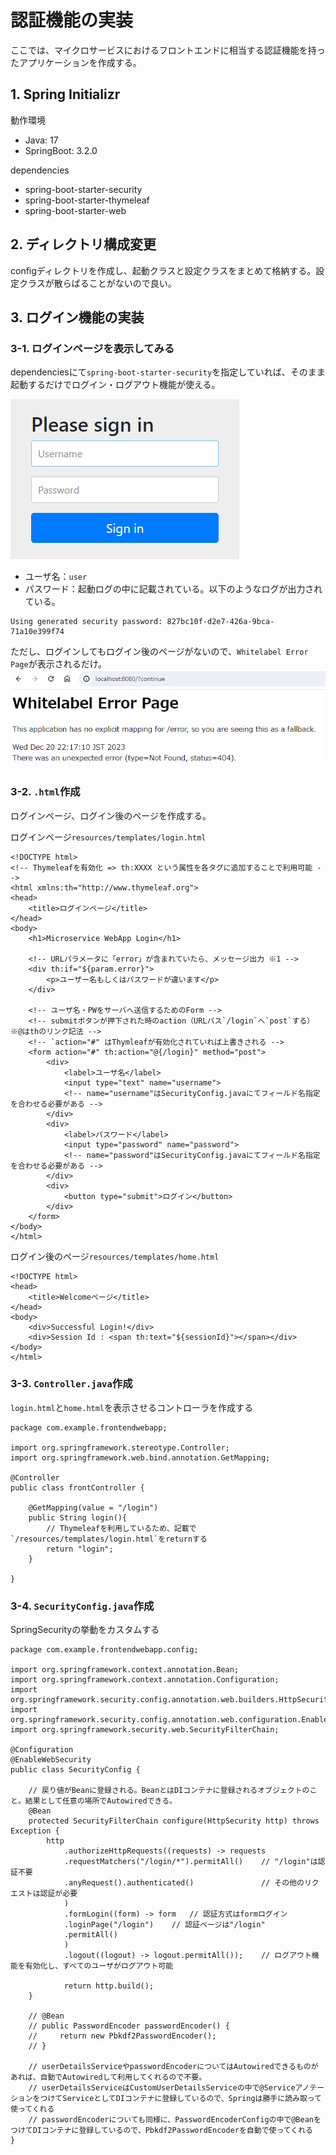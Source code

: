 # 認証機能の実装
ここでは、マイクロサービスにおけるフロントエンドに相当する認証機能を持ったアプリケーションを作成する。

## 1. Spring Initializr
動作環境
- Java: 17
- SpringBoot: 3.2.0

dependencies
- spring-boot-starter-security
- spring-boot-starter-thymeleaf
- spring-boot-starter-web

## 2. ディレクトリ構成変更
configディレクトリを作成し、起動クラスと設定クラスをまとめて格納する。設定クラスが散らばることがないので良い。


## 3. ログイン機能の実装
### 3-1. ログインページを表示してみる
dependenciesにて`spring-boot-starter-security`を指定していれば、そのまま起動するだけでログイン・ログアウト機能が使える。

![Please sign in](./_static/SpringSecurity/1_defaultAuth.png)
- ユーザ名：`user`
- パスワード：起動ログの中に記載されている。以下のようなログが出力されている。
```
Using generated security password: 827bc10f-d2e7-426a-9bca-71a10e399f74
```

ただし、ログインしてもログイン後のページがないので、`Whitelabel Error Page`が表示されるだけ。
![Whitelabel Error Page](./_static/SpringSecurity/2_error.png)

### 3-2. `.html`作成
ログインページ、ログイン後のページを作成する。

ログインページ`resources/templates/login.html`
```
<!DOCTYPE html>
<!-- Thymeleafを有効化 => th:XXXX という属性を各タグに追加することで利用可能 -->
<html xmlns:th="http://www.thymeleaf.org">
<head>
    <title>ログインページ</title>
</head>
<body>
    <h1>Microservice WebApp Login</h1>

    <!-- URLパラメータに「error」が含まれていたら、メッセージ出力 ※1 -->
    <div th:if="${param.error}">
        <p>ユーザー名もしくはパスワードが違います</p>
    </div>

    <!-- ユーザ名・PWをサーバへ送信するためのForm -->
    <!-- submitボタンが押下された時のaction（URLパス`/login`へ`post`する）※@はthのリンク記法 -->
    <!-- `action="#" はThymleafが有効化されていれば上書きされる -->
    <form action="#" th:action="@{/login}" method="post">
        <div>
            <label>ユーザ名</label>
            <input type="text" name="username">
            <!-- name="username"はSecurityConfig.javaにてフィールド名指定を合わせる必要がある -->
        </div>
        <div>
            <label>パスワード</label>
            <input type="password" name="password">
            <!-- name="password"はSecurityConfig.javaにてフィールド名指定を合わせる必要がある -->
        </div>
        <div>
            <button type="submit">ログイン</button>
        </div>
    </form>
</body>
</html>
```


ログイン後のページ`resources/templates/home.html`
```
<!DOCTYPE html>
<head>
    <title>Welcomeページ</title>
</head>
<body>
    <div>Successful Login!</div>
    <div>Session Id : <span th:text="${sessionId}"></span></div>
</body>
</html>
```

### 3-3. `Controller.java`作成
`login.html`と`home.html`を表示させるコントローラを作成する

```
package com.example.frontendwebapp;

import org.springframework.stereotype.Controller;
import org.springframework.web.bind.annotation.GetMapping;

@Controller
public class frontController {

    @GetMapping(value = "/login")
    public String login(){
        // Thymeleafを利用しているため、記載で`/resources/templates/login.html`をreturnする
        return "login";
    }

}
```

### 3-4. `SecurityConfig.java`作成
SpringSecurityの挙動をカスタムする

```
package com.example.frontendwebapp.config;

import org.springframework.context.annotation.Bean;
import org.springframework.context.annotation.Configuration;
import org.springframework.security.config.annotation.web.builders.HttpSecurity;
import org.springframework.security.config.annotation.web.configuration.EnableWebSecurity;
import org.springframework.security.web.SecurityFilterChain;

@Configuration
@EnableWebSecurity
public class SecurityConfig {
    
    // 戻り値がBeanに登録される。BeanとはDIコンテナに登録されるオブジェクトのこと。結果として任意の場所でAutowiredできる。
    @Bean
    protected SecurityFilterChain configure(HttpSecurity http) throws Exception {
        http
            .authorizeHttpRequests((requests) -> requests
            .requestMatchers("/login/*").permitAll()    // "/login"は認証不要
            .anyRequest().authenticated()               // その他のリクエストは認証が必要
            )
            .formLogin((form) -> form   // 認証方式はformログイン
            .loginPage("/login")    // 認証ページは"/login"
            .permitAll()
            )
            .logout((logout) -> logout.permitAll());    // ログアウト機能を有効化し、すべてのユーザがログアウト可能
        
            return http.build();
    }

    // @Bean
    // public PasswordEncoder passwordEncoder() {
    //     return new Pbkdf2PasswordEncoder();
    // }

    // userDetailsServiceやpasswordEncoderについてはAutowiredできるものがあれば、自動でAutowiredして利用してくれるので不要。
    // userDetailsServiceはCustomUserDetailsServiceの中で@ServiceアノテーションをつけてServiceとしてDIコンテナに登録しているので、Springは勝手に読み取って使ってくれる
    // passwordEncoderについても同様に、PasswordEncoderConfigの中で@BeanをつけてDIコンテナに登録しているので、Pbkdf2PasswordEncoderを自動で使ってくれる
}

```

